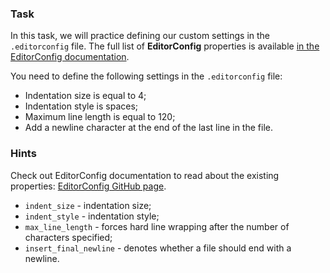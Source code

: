 ### Task

In this task, we will practice defining our custom settings in the `.editorconfig` file.
The full list of **EditorConfig** properties is
available [in the EditorConfig documentation](https://github.com/editorconfig/editorconfig/wiki/EditorConfig-Properties).

You need to define the following settings in the `.editorconfig` file:

- Indentation size is equal to 4;
- Indentation style is spaces;
- Maximum line length is equal to 120;
- Add a newline character at the end of the last line in the file.

### Hints

<div class="hint" title="EditorConfig properties">
Check out EditorConfig documentation to read about the existing properties: <a href="https://github.com/editorconfig/editorconfig/wiki/EditorConfig-Properties">EditorConfig GitHub page</a>.

- `indent_size` - indentation size;
- `indent_style` - indentation style;
- `max_line_length` - forces hard line wrapping after the number of characters specified;
- `insert_final_newline` - denotes whether a file should end with a newline.
</div>

